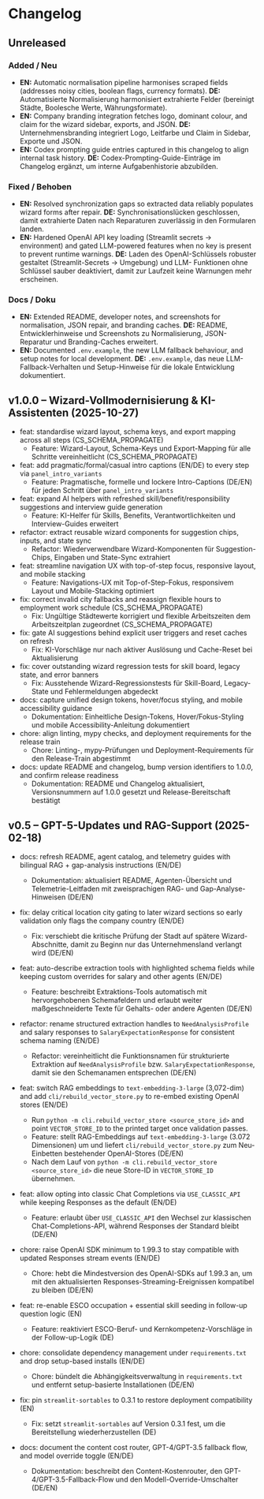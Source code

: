 # Changelog

## Unreleased

### Added / Neu
- **EN:** Automatic normalisation pipeline harmonises scraped fields (addresses noisy cities, boolean flags, currency formats).
  **DE:** Automatisierte Normalisierung harmonisiert extrahierte Felder (bereinigt Städte, Boolesche Werte, Währungsformate).
- **EN:** Company branding integration fetches logo, dominant colour, and claim for the wizard sidebar, exports, and JSON.
  **DE:** Unternehmensbranding integriert Logo, Leitfarbe und Claim in Sidebar, Exporte und JSON.
- **EN:** Codex prompting guide entries captured in this changelog to align internal task history.
  **DE:** Codex-Prompting-Guide-Einträge im Changelog ergänzt, um interne Aufgabenhistorie abzubilden.

### Fixed / Behoben
- **EN:** Resolved synchronization gaps so extracted data reliably populates wizard forms after repair.
  **DE:** Synchronisationslücken geschlossen, damit extrahierte Daten nach Reparaturen zuverlässig in den Formularen landen.
- **EN:** Hardened OpenAI API key loading (Streamlit secrets → environment) and gated LLM-powered features when no key is present
  to prevent runtime warnings. **DE:** Laden des OpenAI-Schlüssels robuster gestaltet (Streamlit-Secrets → Umgebung) und LLM-
  Funktionen ohne Schlüssel sauber deaktiviert, damit zur Laufzeit keine Warnungen mehr erscheinen.

### Docs / Doku
- **EN:** Extended README, developer notes, and screenshots for normalisation, JSON repair, and branding caches.
  **DE:** README, Entwicklerhinweise und Screenshots zu Normalisierung, JSON-Reparatur und Branding-Caches erweitert.
- **EN:** Documented `.env.example`, the new LLM fallback behaviour, and setup notes for local development.
  **DE:** `.env.example`, das neue LLM-Fallback-Verhalten und Setup-Hinweise für die lokale Entwicklung dokumentiert.

## v1.0.0 – Wizard-Vollmodernisierung & KI-Assistenten (2025-10-27)

- feat: standardise wizard layout, schema keys, and export mapping across all steps (CS_SCHEMA_PROPAGATE)
  - Feature: Wizard-Layout, Schema-Keys und Export-Mapping für alle Schritte vereinheitlicht (CS_SCHEMA_PROPAGATE)
- feat: add pragmatic/formal/casual intro captions (EN/DE) to every step via `panel_intro_variants`
  - Feature: Pragmatische, formelle und lockere Intro-Captions (DE/EN) für jeden Schritt über `panel_intro_variants`
- feat: expand AI helpers with refreshed skill/benefit/responsibility suggestions and interview guide generation
  - Feature: KI-Helfer für Skills, Benefits, Verantwortlichkeiten und Interview-Guides erweitert
- refactor: extract reusable wizard components for suggestion chips, inputs, and state sync
  - Refactor: Wiederverwendbare Wizard-Komponenten für Suggestion-Chips, Eingaben und State-Sync extrahiert
- feat: streamline navigation UX with top-of-step focus, responsive layout, and mobile stacking
  - Feature: Navigations-UX mit Top-of-Step-Fokus, responsivem Layout und Mobile-Stacking optimiert
- fix: correct invalid city fallbacks and reassign flexible hours to employment work schedule (CS_SCHEMA_PROPAGATE)
  - Fix: Ungültige Städtewerte korrigiert und flexible Arbeitszeiten dem Arbeitszeitplan zugeordnet (CS_SCHEMA_PROPAGATE)
- fix: gate AI suggestions behind explicit user triggers and reset caches on refresh
  - Fix: KI-Vorschläge nur nach aktiver Auslösung und Cache-Reset bei Aktualisierung
- fix: cover outstanding wizard regression tests for skill board, legacy state, and error banners
  - Fix: Ausstehende Wizard-Regressionstests für Skill-Board, Legacy-State und Fehlermeldungen abgedeckt
- docs: capture unified design tokens, hover/focus styling, and mobile accessibility guidance
  - Dokumentation: Einheitliche Design-Tokens, Hover/Fokus-Styling und mobile Accessibility-Anleitung dokumentiert
- chore: align linting, mypy checks, and deployment requirements for the release train
  - Chore: Linting-, mypy-Prüfungen und Deployment-Requirements für den Release-Train abgestimmt
- docs: update README and changelog, bump version identifiers to 1.0.0, and confirm release readiness
  - Dokumentation: README und Changelog aktualisiert, Versionsnummern auf 1.0.0 gesetzt und Release-Bereitschaft bestätigt

## v0.5 – GPT-5-Updates und RAG-Support (2025-02-18)
- docs: refresh README, agent catalog, and telemetry guides with bilingual RAG + gap-analysis instructions (EN/DE)
  - Dokumentation: aktualisiert README, Agenten-Übersicht und Telemetrie-Leitfaden mit zweisprachigen RAG- und Gap-Analyse-Hinweisen (DE/EN)
- fix: delay critical location city gating to later wizard sections so early validation only flags the company country (EN/DE)
  - Fix: verschiebt die kritische Prüfung der Stadt auf spätere Wizard-Abschnitte, damit zu Beginn nur das Unternehmensland verlangt wird (DE/EN)
- feat: auto-describe extraction tools with highlighted schema fields while keeping custom overrides for salary and other agents (EN/DE)
  - Feature: beschreibt Extraktions-Tools automatisch mit hervorgehobenen Schemafeldern und erlaubt weiter maßgeschneiderte Texte für Gehalts- oder andere Agenten (DE/EN)
- refactor: rename structured extraction handles to `NeedAnalysisProfile` and salary responses to `SalaryExpectationResponse` for consistent schema naming (EN/DE)
  - Refactor: vereinheitlicht die Funktionsnamen für strukturierte Extraktion auf `NeedAnalysisProfile` bzw. `SalaryExpectationResponse`, damit sie den Schemanamen entsprechen (DE/EN)

- feat: switch RAG embeddings to `text-embedding-3-large` (3,072-dim) and add `cli/rebuild_vector_store.py` to re-embed existing OpenAI stores (EN/DE)
  - Run `python -m cli.rebuild_vector_store <source_store_id>` and point `VECTOR_STORE_ID` to the printed target once validation passes.
  - Feature: stellt RAG-Embeddings auf `text-embedding-3-large` (3.072 Dimensionen) um und liefert `cli/rebuild_vector_store.py` zum Neu-Einbetten bestehender OpenAI-Stores (DE/EN)
  - Nach dem Lauf von `python -m cli.rebuild_vector_store <source_store_id>` die neue Store-ID in `VECTOR_STORE_ID` übernehmen.
- feat: allow opting into classic Chat Completions via `USE_CLASSIC_API` while keeping Responses as the default (EN/DE)
  - Feature: erlaubt über `USE_CLASSIC_API` den Wechsel zur klassischen Chat-Completions-API, während Responses der Standard bleibt (DE/EN)
- chore: raise OpenAI SDK minimum to 1.99.3 to stay compatible with updated Responses stream events (EN/DE)
  - Chore: hebt die Mindestversion des OpenAI-SDKs auf 1.99.3 an, um mit den aktualisierten Responses-Streaming-Ereignissen kompatibel zu bleiben (DE/EN)
- feat: re-enable ESCO occupation + essential skill seeding in follow-up question logic (EN)
  - Feature: reaktiviert ESCO-Beruf- und Kernkompetenz-Vorschläge in der Follow-up-Logik (DE)
- chore: consolidate dependency management under `requirements.txt` and drop setup-based installs (EN/DE)
  - Chore: bündelt die Abhängigkeitsverwaltung in `requirements.txt` und entfernt setup-basierte Installationen (DE/EN)
- fix: pin `streamlit-sortables` to 0.3.1 to restore deployment compatibility (EN)
  - Fix: setzt `streamlit-sortables` auf Version 0.3.1 fest, um die Bereitstellung wiederherzustellen (DE)
- docs: document the content cost router, GPT-4/GPT-3.5 fallback flow, and model override toggle (EN/DE)
  - Dokumentation: beschreibt den Content-Kostenrouter, den GPT-4/GPT-3.5-Fallback-Flow und den Modell-Override-Umschalter (DE/EN)
